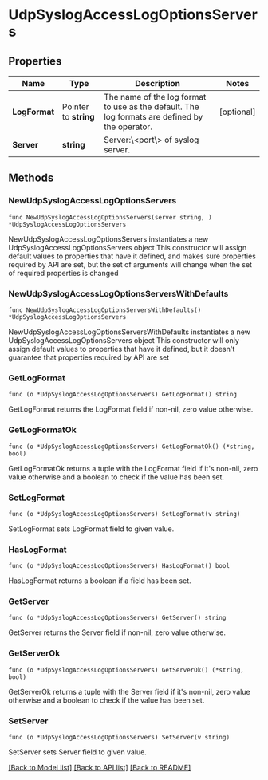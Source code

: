 # UdpSyslogAccessLogOptionsServers

## Properties

Name | Type | Description | Notes
------------ | ------------- | ------------- | -------------
**LogFormat** | Pointer to **string** | The name of the log format to use as the default.  The log formats are defined by the operator. | [optional] 
**Server** | **string** | Server:\\&lt;port\\&gt; of syslog server. | 

## Methods

### NewUdpSyslogAccessLogOptionsServers

`func NewUdpSyslogAccessLogOptionsServers(server string, ) *UdpSyslogAccessLogOptionsServers`

NewUdpSyslogAccessLogOptionsServers instantiates a new UdpSyslogAccessLogOptionsServers object
This constructor will assign default values to properties that have it defined,
and makes sure properties required by API are set, but the set of arguments
will change when the set of required properties is changed

### NewUdpSyslogAccessLogOptionsServersWithDefaults

`func NewUdpSyslogAccessLogOptionsServersWithDefaults() *UdpSyslogAccessLogOptionsServers`

NewUdpSyslogAccessLogOptionsServersWithDefaults instantiates a new UdpSyslogAccessLogOptionsServers object
This constructor will only assign default values to properties that have it defined,
but it doesn't guarantee that properties required by API are set

### GetLogFormat

`func (o *UdpSyslogAccessLogOptionsServers) GetLogFormat() string`

GetLogFormat returns the LogFormat field if non-nil, zero value otherwise.

### GetLogFormatOk

`func (o *UdpSyslogAccessLogOptionsServers) GetLogFormatOk() (*string, bool)`

GetLogFormatOk returns a tuple with the LogFormat field if it's non-nil, zero value otherwise
and a boolean to check if the value has been set.

### SetLogFormat

`func (o *UdpSyslogAccessLogOptionsServers) SetLogFormat(v string)`

SetLogFormat sets LogFormat field to given value.

### HasLogFormat

`func (o *UdpSyslogAccessLogOptionsServers) HasLogFormat() bool`

HasLogFormat returns a boolean if a field has been set.

### GetServer

`func (o *UdpSyslogAccessLogOptionsServers) GetServer() string`

GetServer returns the Server field if non-nil, zero value otherwise.

### GetServerOk

`func (o *UdpSyslogAccessLogOptionsServers) GetServerOk() (*string, bool)`

GetServerOk returns a tuple with the Server field if it's non-nil, zero value otherwise
and a boolean to check if the value has been set.

### SetServer

`func (o *UdpSyslogAccessLogOptionsServers) SetServer(v string)`

SetServer sets Server field to given value.



[[Back to Model list]](../README.md#documentation-for-models) [[Back to API list]](../README.md#documentation-for-api-endpoints) [[Back to README]](../README.md)


